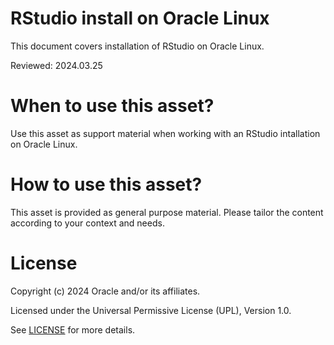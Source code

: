 # RStudio install on Oracle Linux
 
This document covers installation of RStudio on Oracle Linux.

Reviewed: 2024.03.25
 

# When to use this asset?

Use this asset as support material when working with an RStudio intallation on Oracle Linux.


# How to use this asset?

This asset is provided as general purpose material. Please tailor the content according to your context and needs.


# License
 
Copyright (c) 2024 Oracle and/or its affiliates.
 
Licensed under the Universal Permissive License (UPL), Version 1.0.
 
See [LICENSE](https://github.com/oracle-devrel/technology-engineering/blob/main/LICENSE) for more details.

